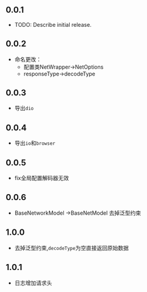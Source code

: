 ## 0.0.1

* TODO: Describe initial release.
## 0.0.2

* 命名更改：
    - 配置类NetWrapper->NetOptions
    - responseType->decodeType
  
## 0.0.3

* 导出`dio`

## 0.0.4

* 导出`io`和`browser`

## 0.0.5

* fix全局配置解码器无效

## 0.0.6

* BaseNetworkModel ->BaseNetModel 去掉泛型约束

## 1.0.0

* 去掉泛型约束,`decodeType`为空直接返回原始数据

## 1.0.1

* 日志增加请求头